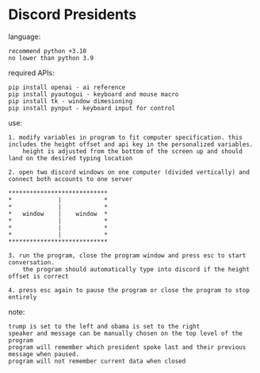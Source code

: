 # Discord Presidents

language:

    recommend python +3.10
    no lower than python 3.9

required APIs:

    pip install openai - ai reference
    pip install pyautogui - keyboard and mouse macro
    pip install tk - window dimesioning
    pip install pynput - keyboard input for control
    
use:

    1. modify variables in program to fit computer specification. this includes the height offset and api key in the personalized variables.
        height is adjusted from the bottom of the screen up and should land on the desired typing location
    
    2. open two discord windows on one computer (divided vertically) and connect both accounts to one server
    
    ****************************
    *             |            *
    *             |            *
    *   window    |    window  *
    *             |            *
    *             |            *
    *             |            *
    ****************************
    
    3. run the program, close the program window and press esc to start conversation.
        the program should automatically type into discord if the height offset is correct
        
    4. press esc again to pause the program or close the program to stop entirely
    
note:

    trump is set to the left and obama is set to the right
    speaker and message can be manually chosen on the top level of the program
    program will remember which president spoke last and their previous message when paused.
    program will not remember current data when closed
